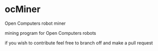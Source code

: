 # ocMiner
Open Computers robot miner

mining program for Open Computers robots

if you wish to contribute feel free to branch off and make a pull request